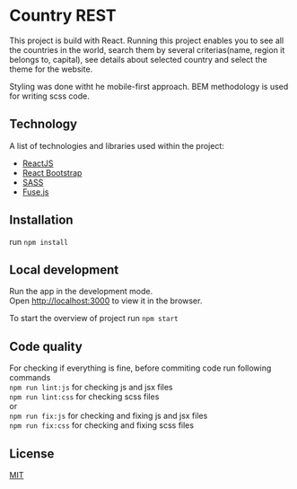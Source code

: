 # Country REST

This project is build with React. Running this project enables you to see all the countries in the world, search them by several criterias(name, region it belongs to, capital), see details about selected country and select the theme for the website.

Styling was done witht he mobile-first approach. BEM methodology is used for writing scss code.

## Technology

A list of technologies and libraries used within the project:  
* [ReactJS](https://reactjs.org/)
* [React Bootstrap](https://react-bootstrap.github.io/)
* [SASS](https://sass-lang.com/)
* [Fuse.js](https://fusejs.io/)

## Installation

run `npm install`

## Local development

Run the app in the development mode.\
Open [http://localhost:3000](http://localhost:3000) to view it in the browser. 

To start the overview of project run `npm start`

## Code quality

For checking if everything is fine, before commiting code run following commands \
`npm run lint:js` for checking js and jsx files \
`npm run lint:css` for checking scss files \
or \
`npm run fix:js` for checking and fixing js and jsx files \
`npm run fix:css` for checking and fixing scss files

## License
[MIT](https://choosealicense.com/licenses/mit/)